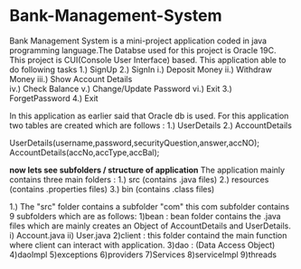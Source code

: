 # Bank-Management-System
Bank Management System is a mini-project application coded in java programming language.The Databse used for this project is Oracle 19C. This project is CUI(Console User Interface) based. This application able to do following tasks 
1.) SignUp
2.) SignIn
  i.) Deposit Money 
  ii.) Withdraw Money 
  iii.) Show Account Details  
  iv.) Check Balance 
  v.) Change/Update Password 
  vi.) Exit 
3.) ForgetPassword
4.) Exit

In this application as earlier said that Oracle db is used. For this application two tables are created which are follows : 
  1.) UserDetails
  2.) AccountDetails
 
 UserDetails(username,password,securityQuestion,answer,accNO);
 AccountDetails(accNo,accType,accBal);

**now lets see subfolders / structure of application**
The application mainly contains three main folders :
  1.) src (contains .java files)
  2.) resources (contains .properties files)
  3.) bin (contains .class files)
  
 1.) The "src" folder contains a subfolder "com" this com subfolder contains 9 subfolders which are as follows:
        1)bean : bean folder contains the .java files which are mainly creates an Object of AccountDetails and UserDetails.
                  i)  Account.java
                  ii) User.java
        2)client : this folder containd the main function where client can interact with application.
        3)dao : (Data Access Object)
        4)daoImpl
        5)exceptions
        6)providers
        7)Services
        8)serviceImpl
        9)threads
